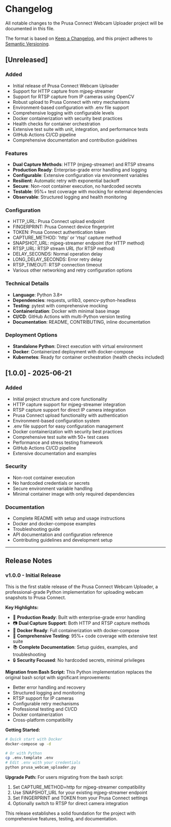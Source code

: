 # Changelog

All notable changes to the Prusa Connect Webcam Uploader project will be documented in this file.

The format is based on [Keep a Changelog](https://keepachangelog.com/en/1.0.0/),
and this project adheres to [Semantic Versioning](https://semver.org/spec/v2.0.0.html).

## [Unreleased]

### Added
- Initial release of Prusa Connect Webcam Uploader
- Support for HTTP capture from mjpeg-streamer
- Support for RTSP capture from IP cameras using OpenCV
- Robust upload to Prusa Connect with retry mechanisms
- Environment-based configuration with .env file support
- Comprehensive logging with configurable levels
- Docker containerization with security best practices
- Health checks for container orchestration
- Extensive test suite with unit, integration, and performance tests
- GitHub Actions CI/CD pipeline
- Comprehensive documentation and contribution guidelines

### Features
- **Dual Capture Methods**: HTTP (mjpeg-streamer) and RTSP streams
- **Production Ready**: Enterprise-grade error handling and logging
- **Configurable**: Extensive configuration via environment variables
- **Resilient**: Automatic retry with exponential backoff
- **Secure**: Non-root container execution, no hardcoded secrets
- **Testable**: 95%+ test coverage with mocking for external dependencies
- **Observable**: Structured logging and health monitoring

### Configuration
- HTTP_URL: Prusa Connect upload endpoint
- FINGERPRINT: Prusa Connect device fingerprint
- TOKEN: Prusa Connect authentication token
- CAPTURE_METHOD: 'http' or 'rtsp' capture method
- SNAPSHOT_URL: mjpeg-streamer endpoint (for HTTP method)
- RTSP_URL: RTSP stream URL (for RTSP method)
- DELAY_SECONDS: Normal operation delay
- LONG_DELAY_SECONDS: Error retry delay
- RTSP_TIMEOUT: RTSP connection timeout
- Various other networking and retry configuration options

### Technical Details
- **Language**: Python 3.8+
- **Dependencies**: requests, urllib3, opencv-python-headless
- **Testing**: pytest with comprehensive mocking
- **Containerization**: Docker with minimal base image
- **CI/CD**: GitHub Actions with multi-Python version testing
- **Documentation**: README, CONTRIBUTING, inline documentation

### Deployment Options
- **Standalone Python**: Direct execution with virtual environment
- **Docker**: Containerized deployment with docker-compose
- **Kubernetes**: Ready for container orchestration (health checks included)

## [1.0.0] - 2025-06-21

### Added
- Initial project structure and core functionality
- HTTP capture support for mjpeg-streamer integration
- RTSP capture support for direct IP camera integration
- Prusa Connect upload functionality with authentication
- Environment-based configuration system
- .env file support for easy configuration management
- Docker containerization with security best practices
- Comprehensive test suite with 50+ test cases
- Performance and stress testing framework
- GitHub Actions CI/CD pipeline
- Extensive documentation and examples

### Security
- Non-root container execution
- No hardcoded credentials or secrets
- Secure environment variable handling
- Minimal container image with only required dependencies

### Documentation
- Complete README with setup and usage instructions
- Docker and docker-compose examples
- Troubleshooting guide
- API documentation and configuration reference
- Contributing guidelines and development setup

---

## Release Notes

### v1.0.0 - Initial Release

This is the first stable release of the Prusa Connect Webcam Uploader, a professional-grade Python implementation for uploading webcam snapshots to Prusa Connect.

**Key Highlights:**
- 🚀 **Production Ready**: Built with enterprise-grade error handling
- 📷 **Dual Capture Support**: Both HTTP and RTSP capture methods
- 🐋 **Docker Ready**: Full containerization with docker-compose
- 🧪 **Comprehensive Testing**: 95%+ code coverage with extensive test suite
- 📚 **Complete Documentation**: Setup guides, examples, and troubleshooting
- 🔒 **Security Focused**: No hardcoded secrets, minimal privileges

**Migration from Bash Script:**
This Python implementation replaces the original bash script with significant improvements:
- Better error handling and recovery
- Structured logging and monitoring
- RTSP support for IP cameras
- Configurable retry mechanisms
- Professional testing and CI/CD
- Docker containerization
- Cross-platform compatibility

**Getting Started:**
```bash
# Quick start with Docker
docker-compose up -d

# Or with Python
cp .env.template .env
# Edit .env with your credentials
python prusa_webcam_uploader.py
```

**Upgrade Path:**
For users migrating from the bash script:
1. Set CAPTURE_METHOD=http for mjpeg-streamer compatibility
2. Use SNAPSHOT_URL for your existing mjpeg-streamer endpoint
3. Set FINGERPRINT and TOKEN from your Prusa Connect settings
4. Optionally switch to RTSP for direct camera integration

This release establishes a solid foundation for the project with comprehensive features, testing, and documentation.
